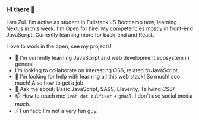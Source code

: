### Hi there 👋

I am Zul. I'm active as student in Fullstack JS Bootcamp now, learning Next.js in this week.
I'm Open for hire. My competencies mostly in front-end JavaScript. Currently learning more for back-end and React.

I love to work in the open, see my projects!

- 🌱 I’m currently learning JavaScript and web development ecosystem in general
- I’m looking to collaborate on interesting OSS, related to JavaScript. 
- 🤔 I’m looking for help with learning all this web stack! So much! soo much! Also how to get a job.
- 💬 Ask me about: Basic JavaScript, SASS, Eleventy, Tailwind CSS/
- 📫 How to reach me: `ivan dot zulfikar` + `gmail`. I don't use social media much.
- ⚡ Fun fact: I'm not a very fun guy.

<!--
**zulvkr/zulvkr** is a ✨ _special_ ✨ repository because its `README.md` (this file) appears on your GitHub profile.

Here are some ideas to get you started:

- 🔭 I’m currently working on ...
- 🌱 I’m currently learning ...
- 👯 I’m looking to collaborate on ...
- 🤔 I’m looking for help with ...
- 💬 Ask me about ...
- 📫 How to reach me: ...
- 😄 Pronouns: ...
- ⚡ Fun fact: ...
-->
